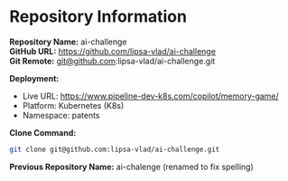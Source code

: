 # Repository Information

**Repository Name:** ai-challenge  
**GitHub URL:** https://github.com/lipsa-vlad/ai-challenge  
**Git Remote:** git@github.com:lipsa-vlad/ai-challenge.git  

**Deployment:**
- Live URL: https://www.pipeline-dev-k8s.com/copilot/memory-game/
- Platform: Kubernetes (K8s)
- Namespace: patents

**Clone Command:**
```bash
git clone git@github.com:lipsa-vlad/ai-challenge.git
```

**Previous Repository Name:** ai-chalenge (renamed to fix spelling)
